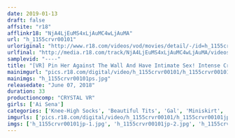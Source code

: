 ```yaml
---
date: 2019-01-13
draft: false
affsite: "r18"
afflinkr18: "NjA4LjEuMS4xLjAuMC4wLjAuMA"
url: "h_1155crvr00101"
urloriginal: "http://www.r18.com/videos/vod/movies/detail/-/id=h_1155crvr00101"
urlfinal: "http://media.r18.com/track/NjA4LjEuMS4xLjAuMC4wLjAuMA/videos/vod/movies/detail/-/id=h_1155crvr00101"
samplevid: "----"
title: "[VR] Pin Her Against The Wall And Have Intimate Sex! Intense Creampie Sex While Locking Eyes With The Gal, Ai Hoshina! Ai Hoshina"
mainimgurl: "pics.r18.com/digital/video/h_1155crvr00101/h_1155crvr00101ps.jpg"
mainimgs: "h_1155crvr00101ps.jpg"
releasedate: "June 07, 2018"
duration: 33
productioncomp: "CRYSTAL VR"
girls: ['Ai Sena']
categories: ['Knee-High Socks', 'Beautiful Tits', 'Gal', 'Miniskirt', 'Quickie', 'Featured Actress', 'Creampie', 'Blowjob', 'Handjob', 'Fingering']
imgurls: ['pics.r18.com/digital/video/h_1155crvr00101/h_1155crvr00101jp-1.jpg', 'pics.r18.com/digital/video/h_1155crvr00101/h_1155crvr00101jp-2.jpg', 'pics.r18.com/digital/video/h_1155crvr00101/h_1155crvr00101jp-3.jpg', 'pics.r18.com/digital/video/h_1155crvr00101/h_1155crvr00101jp-4.jpg', 'pics.r18.com/digital/video/h_1155crvr00101/h_1155crvr00101jp-5.jpg', 'pics.r18.com/digital/video/h_1155crvr00101/h_1155crvr00101jp-6.jpg', 'pics.r18.com/digital/video/h_1155crvr00101/h_1155crvr00101jp-7.jpg', 'pics.r18.com/digital/video/h_1155crvr00101/h_1155crvr00101jp-8.jpg', 'pics.r18.com/digital/video/h_1155crvr00101/h_1155crvr00101jp-9.jpg', 'pics.r18.com/digital/video/h_1155crvr00101/h_1155crvr00101jp-10.jpg', 'pics.r18.com/digital/video/h_1155crvr00101/h_1155crvr00101jp-11.jpg', 'pics.r18.com/digital/video/h_1155crvr00101/h_1155crvr00101jp-12.jpg', 'pics.r18.com/digital/video/h_1155crvr00101/h_1155crvr00101jp-13.jpg', 'pics.r18.com/digital/video/h_1155crvr00101/h_1155crvr00101jp-14.jpg', 'pics.r18.com/digital/video/h_1155crvr00101/h_1155crvr00101jp-15.jpg', 'pics.r18.com/digital/video/h_1155crvr00101/h_1155crvr00101jp-16.jpg', 'pics.r18.com/digital/video/h_1155crvr00101/h_1155crvr00101jp-17.jpg', 'pics.r18.com/digital/video/h_1155crvr00101/h_1155crvr00101jp-18.jpg', 'pics.r18.com/digital/video/h_1155crvr00101/h_1155crvr00101jp-19.jpg', 'pics.r18.com/digital/video/h_1155crvr00101/h_1155crvr00101jp-20.jpg']
imgs: ['h_1155crvr00101jp-1.jpg', 'h_1155crvr00101jp-2.jpg', 'h_1155crvr00101jp-3.jpg', 'h_1155crvr00101jp-4.jpg', 'h_1155crvr00101jp-5.jpg', 'h_1155crvr00101jp-6.jpg', 'h_1155crvr00101jp-7.jpg', 'h_1155crvr00101jp-8.jpg', 'h_1155crvr00101jp-9.jpg', 'h_1155crvr00101jp-10.jpg', 'h_1155crvr00101jp-11.jpg', 'h_1155crvr00101jp-12.jpg', 'h_1155crvr00101jp-13.jpg', 'h_1155crvr00101jp-14.jpg', 'h_1155crvr00101jp-15.jpg', 'h_1155crvr00101jp-16.jpg', 'h_1155crvr00101jp-17.jpg', 'h_1155crvr00101jp-18.jpg', 'h_1155crvr00101jp-19.jpg', 'h_1155crvr00101jp-20.jpg']
---
```


